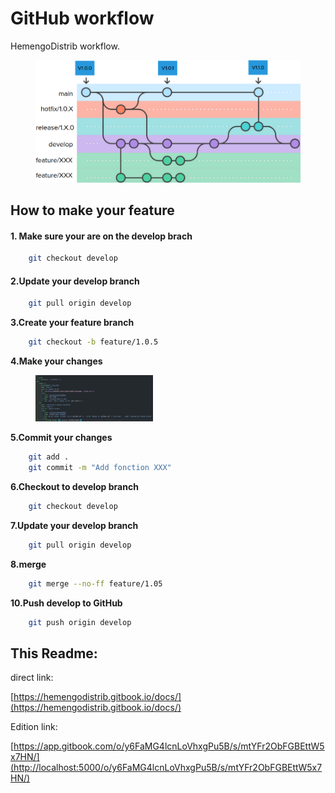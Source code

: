 # GitHub workflow

HemengoDistrib workflow.

<div align="left">

<figure><img src=".gitbook/assets/Screenshot_20230703_145901.png" alt="" width="563"><figcaption></figcaption></figure>

</div>

## How to make your feature

#### 1. Make sure your are on the develop brach

```bash
    git checkout develop
```

#### 2.Update your develop branch

```bash
    git pull origin develop
```

**3.Create your feature branch**

```bash
    git checkout -b feature/1.0.5
```

**4.Make your changes**

<div align="left">

<figure><img src=".gitbook/assets/Screenshot_20230627_152856.png" alt="" width="188"><figcaption></figcaption></figure>

</div>

**5.Commit your changes**

```bash
    git add .
    git commit -m "Add fonction XXX"
```

**6.Checkout to develop branch**

```bash
    git checkout develop
```

**7.Update your develop branch**

```bash
    git pull origin develop
```

**8.merge**

```bash
    git merge --no-ff feature/1.05
```

**10.Push develop to GitHub**

```bash
    git push origin develop
```

## This Readme:

direct link:

[https://hemengodistrib.gitbook.io/docs/](https://hemengodistrib.gitbook.io/docs/)

Edition link:

[https://app.gitbook.com/o/y6FaMG4lcnLoVhxgPu5B/s/mtYFr2ObFGBEttW5x7HN/](http://localhost:5000/o/y6FaMG4lcnLoVhxgPu5B/s/mtYFr2ObFGBEttW5x7HN/)
